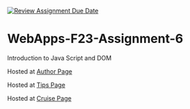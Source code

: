 [![Review Assignment Due Date](https://classroom.github.com/assets/deadline-readme-button-24ddc0f5d75046c5622901739e7c5dd533143b0c8e959d652212380cedb1ea36.svg)](https://classroom.github.com/a/b9NC0g7h)
# WebApps-F23-Assignment-6
Introduction to Java Script and DOM

Hosted at [Author Page](https://44-563-webapps-f23.github.io/44563-webapps-f23-assignment6-Attuluru/author.html)

Hosted at [Tips Page](https://44-563-webapps-f23.github.io/44563-webapps-f23-assignment6-Attuluru/tips.html)

Hosted at [Cruise Page](https://44-563-webapps-f23.github.io/44563-webapps-f23-assignment6-Attuluru/cruise.html)
